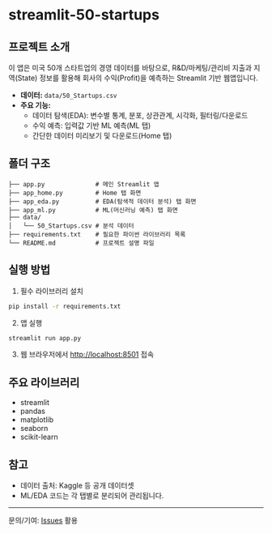 # streamlit-50-startups

## 프로젝트 소개

이 앱은 미국 50개 스타트업의 경영 데이터를 바탕으로, R&D/마케팅/관리비 지출과 지역(State) 정보를 활용해 회사의 수익(Profit)을 예측하는 Streamlit 기반 웹앱입니다.

- **데이터:** `data/50_Startups.csv`
- **주요 기능:**
	- 데이터 탐색(EDA): 변수별 통계, 분포, 상관관계, 시각화, 필터링/다운로드
	- 수익 예측: 입력값 기반 ML 예측(ML 탭)
	- 간단한 데이터 미리보기 및 다운로드(Home 탭)

## 폴더 구조

```
├── app.py              # 메인 Streamlit 앱
├── app_home.py         # Home 탭 화면
├── app_eda.py          # EDA(탐색적 데이터 분석) 탭 화면
├── app_ml.py           # ML(머신러닝 예측) 탭 화면
├── data/
│   └── 50_Startups.csv # 분석 데이터
├── requirements.txt    # 필요한 파이썬 라이브러리 목록
└── README.md           # 프로젝트 설명 파일
```

## 실행 방법

1. 필수 라이브러리 설치

```bash
pip install -r requirements.txt
```

2. 앱 실행

```bash
streamlit run app.py
```

3. 웹 브라우저에서 [http://localhost:8501](http://localhost:8501) 접속

## 주요 라이브러리
- streamlit
- pandas
- matplotlib
- seaborn
- scikit-learn

## 참고
- 데이터 출처: Kaggle 등 공개 데이터셋
- ML/EDA 코드는 각 탭별로 분리되어 관리됩니다.

---
문의/기여: [Issues](https://github.com/Kooooo9/streamlit-50-startups/issues) 활용
